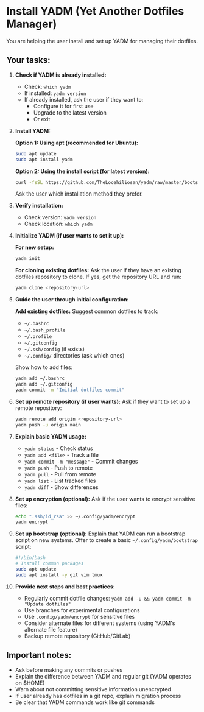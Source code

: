 # Install YADM (Yet Another Dotfiles Manager)

You are helping the user install and set up YADM for managing their dotfiles.

## Your tasks:

1. **Check if YADM is already installed:**
   - Check: `which yadm`
   - If installed: `yadm version`
   - If already installed, ask the user if they want to:
     - Configure it for first use
     - Upgrade to the latest version
     - Or exit

2. **Install YADM:**

   **Option 1: Using apt (recommended for Ubuntu):**
   ```bash
   sudo apt update
   sudo apt install yadm
   ```

   **Option 2: Using the install script (for latest version):**
   ```bash
   curl -fsSL https://github.com/TheLocehiliosan/yadm/raw/master/bootstrap/install_yadm.sh | sudo bash
   ```

   Ask the user which installation method they prefer.

3. **Verify installation:**
   - Check version: `yadm version`
   - Check location: `which yadm`

4. **Initialize YADM (if user wants to set it up):**

   **For new setup:**
   ```bash
   yadm init
   ```

   **For cloning existing dotfiles:**
   Ask the user if they have an existing dotfiles repository to clone.
   If yes, get the repository URL and run:
   ```bash
   yadm clone <repository-url>
   ```

5. **Guide the user through initial configuration:**

   **Add existing dotfiles:**
   Suggest common dotfiles to track:
   - `~/.bashrc`
   - `~/.bash_profile`
   - `~/.profile`
   - `~/.gitconfig`
   - `~/.ssh/config` (if exists)
   - `~/.config/` directories (ask which ones)

   Show how to add files:
   ```bash
   yadm add ~/.bashrc
   yadm add ~/.gitconfig
   yadm commit -m "Initial dotfiles commit"
   ```

6. **Set up remote repository (if user wants):**
   Ask if they want to set up a remote repository:
   ```bash
   yadm remote add origin <repository-url>
   yadm push -u origin main
   ```

7. **Explain basic YADM usage:**
   - `yadm status` - Check status
   - `yadm add <file>` - Track a file
   - `yadm commit -m "message"` - Commit changes
   - `yadm push` - Push to remote
   - `yadm pull` - Pull from remote
   - `yadm list` - List tracked files
   - `yadm diff` - Show differences

8. **Set up encryption (optional):**
   Ask if the user wants to encrypt sensitive files:
   ```bash
   echo ".ssh/id_rsa" >> ~/.config/yadm/encrypt
   yadm encrypt
   ```

9. **Set up bootstrap (optional):**
   Explain that YADM can run a bootstrap script on new systems.
   Offer to create a basic `~/.config/yadm/bootstrap` script:
   ```bash
   #!/bin/bash
   # Install common packages
   sudo apt update
   sudo apt install -y git vim tmux
   ```

10. **Provide next steps and best practices:**
    - Regularly commit dotfile changes: `yadm add -u && yadm commit -m "Update dotfiles"`
    - Use branches for experimental configurations
    - Use `.config/yadm/encrypt` for sensitive files
    - Consider alternate files for different systems (using YADM's alternate file feature)
    - Backup remote repository (GitHub/GitLab)

## Important notes:
- Ask before making any commits or pushes
- Explain the difference between YADM and regular git (YADM operates on $HOME)
- Warn about not committing sensitive information unencrypted
- If user already has dotfiles in a git repo, explain migration process
- Be clear that YADM commands work like git commands
